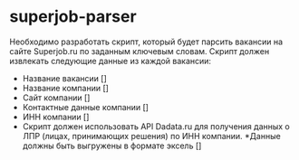 # superjob-parser
Необходимо разработать скрипт, который будет парсить вакансии на сайте Superjob.ru по заданным ключевым словам.
Скрипт должен извлекать следующие данные из каждой вакансии:
* Название вакансии []
* Название компании []
* Сайт компании []
* Контактные данные компании []
* ИНН компании []
* Скрипт должен использовать API Dadata.ru для получения данных о ЛПР (лицах, принимающих решения) по ИНН компании.
*Данные должны быть выгружены в формате эксель []
